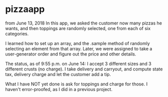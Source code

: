 # pizzaapp
from June 13, 2018
In this app, we asked the customer now many pizzas he wants, and then toppings are randomly selected, one from each of six categories.

I learned how to set up an array, and the .sample method of randomly selecting an element from that array. Later, we were assigned to take a user-generator order and figure out the price and other details.

The status, as of 9:55 p.m. on June 14: I accept 3 different sizes and 3 different crusts (no charge). I take delivery and carryout, and compute state tax, delivery charge and let the customer add a tip.

What I have NOT yet done is ask for toppings and charge for those. I haven't error-proofed, as I did in a previous project.
